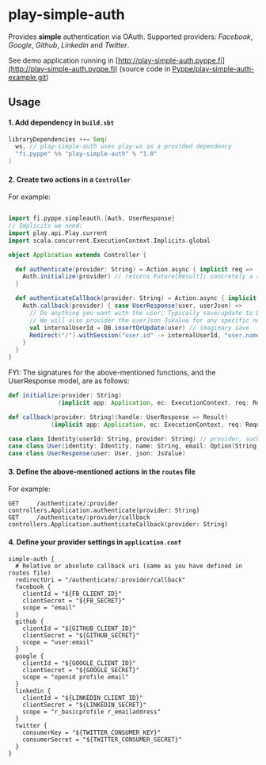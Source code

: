 # play-simple-auth

Provides **simple** authentication via OAuth. Supported providers: *Facebook*, *Google*, *Github*, *Linkedin* and *Twitter*.

See demo application running in [http://play-simple-auth.pyppe.fi](http://play-simple-auth.pyppe.fi)
(source code in [Pyppe/play-simple-auth-example.git](https://github.com/Pyppe/play-simple-auth-example))


## Usage
#### 1. Add dependency in `build.sbt`
```scala
libraryDependencies ++= Seq(
  ws, // play-simple-auth uses play-ws as a provided dependency
  "fi.pyppe" %% "play-simple-auth" % "1.0"
)
```
#### 2. Create two actions in a `Controller`
For example:
```scala

import fi.pyppe.simpleauth.{Auth, UserResponse}
// Implicits we need:
import play.api.Play.current
import scala.concurrent.ExecutionContext.Implicits.global

object Application extends Controller {

  def authenticate(provider: String) = Action.async { implicit req =>
    Auth.initialize(provider) // returns Future[Result]; concretely a redirect to given provider
  }

  def authenticateCallback(provider: String) = Action.async { implicit req =>
    Auth.callback(provider) { case UserResponse(user, userJson) =>
      // Do anything you want with the user. Typically save/update to DB, and set a session.
      // We will also provider the userJson JsValue for any specific needs.
      val internalUserId = DB.insertOrUpdate(user) // imaginary save
      Redirect("/").withSession("user.id" -> internalUserId, "user.name" -> user.name)
    }
  }
}
```

FYI: The signatures for the above-mentioned functions, and the UserResponse model, are as follows:
```scala
def initialize(provider: String)
              (implicit app: Application, ec: ExecutionContext, req: Request[_]): Future[Result]

def callback(provider: String)(handle: UserResponse => Result)
            (implicit app: Application, ec: ExecutionContext, req: Request[_]): Future[Result]

case class Identity(userId: String, provider: String) // provider, such as "facebook", or "twitter"
case class User(identity: Identity, name: String, email: Option[String], image: Option[String])
case class UserResponse(user: User, json: JsValue)
```

#### 3. Define the above-mentioned actions in the `routes` file
For example:
```
GET     /authenticate/:provider            controllers.Application.authenticate(provider: String)
GET     /authenticate/:provider/callback   controllers.Application.authenticateCallback(provider: String)
```

#### 4. Define your provider settings in `application.conf`
```
simple-auth {
  # Relative or absolute callback uri (same as you have defined in routes file)
  redirectUri = "/authenticate/:provider/callback"
  facebook {
    clientId = "${FB_CLIENT_ID}"
    clientSecret = "${FB_SECRET}"
    scope = "email"
  }
  github {
    clientId = "${GITHUB_CLIENT_ID}"
    clientSecret = "${GITHUB_SECRET}"
    scope = "user:email"
  }
  google {
    clientId = "${GOOGLE_CLIENT_ID}"
    clientSecret = "${GOOGLE_SECRET}"
    scope = "openid profile email"
  }
  linkedin {
    clientId = "${LINKEDIN_CLIENT_ID}"
    clientSecret = "${LINKEDIN_SECRET}"
    scope = "r_basicprofile r_emailaddress"
  }
  twitter {
    consumerKey = "${TWITTER_CONSUMER_KEY}"
    consumerSecret = "${TWITTER_CONSUMER_SECRET}"
  }
}
```
